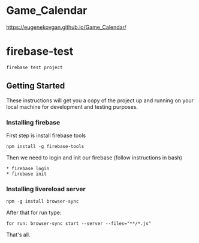 # Game_Calendar

https://eugenekovgan.github.io/Game_Calendar/

# firebase-test

```
firebase test project
```

## Getting Started

These instructions will get you a copy of the project up and running on your local machine for development and testing purposes.

### Installing firebase

First step is install firebase tools

```
npm install -g firebase-tools
```

Then we need to login and init our firebase (follow instructions in bash)

```
* firebase login
* firebase init
```

### Installing livereload server

```
npm -g install browser-sync
```

After that for run type:

```
for run: browser-sync start --server --files="**/*.js"
```

That's all.
